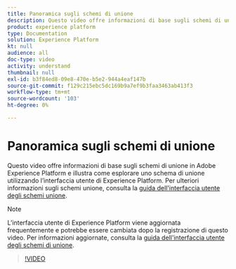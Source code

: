 ```yaml
---
title: Panoramica sugli schemi di unione
description: Questo video offre informazioni di base sugli schemi di unione in Adobe Experience Platform e illustra come esplorare uno schema di unione utilizzando l’interfaccia utente di Experience Platform.
product: experience platform
type: Documentation
solution: Experience Platform
kt: null
audience: all
doc-type: video
activity: understand
thumbnail: null
exl-id: b3f84ed8-09e8-470e-b5e2-944a4eaf147b
source-git-commit: f129c215ebc5dc169b9a7ef9b3faa3463ab413f3
workflow-type: tm+mt
source-wordcount: '103'
ht-degree: 0%

---
```


# Panoramica sugli schemi di unione

Questo video offre informazioni di base sugli schemi di unione in Adobe Experience Platform e illustra come esplorare uno schema di unione utilizzando l’interfaccia utente di Experience Platform. Per ulteriori informazioni sugli schemi unione, consulta la [guida dell&#39;interfaccia utente degli schemi unione](../ui/union-schema.md).

>[!NOTE]
>
>L’interfaccia utente di Experience Platform viene aggiornata frequentemente e potrebbe essere cambiata dopo la registrazione di questo video. Per informazioni aggiornate, consulta la [guida dell&#39;interfaccia utente degli schemi di unione](../ui/union-schema.md).

>[!VIDEO](https://video.tv.adobe.com/v/342823?quality=12&learn=on&captions=ita)

